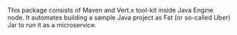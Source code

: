 This package consists of Maven and Vert.x tool-kit inside Java Engine node. It automates building a sample Java project as Fat (or so-called Uber) Jar to run it as a microservice.
